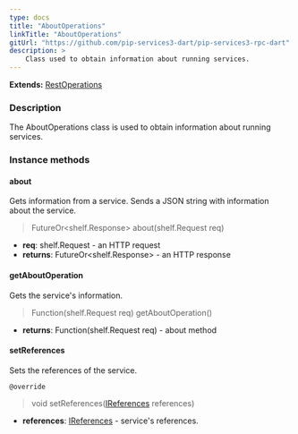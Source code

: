 ```yaml
---
type: docs
title: "AboutOperations"
linkTitle: "AboutOperations"
gitUrl: "https://github.com/pip-services3-dart/pip-services3-rpc-dart"
description: >
    Class used to obtain information about running services.
---
```


**Extends:** [RestOperations](../rest_operations)

### Description

The AboutOperations class is used to obtain information about running services.

### Instance methods

#### about
Gets information from a service.
Sends a JSON string with information about the service.

> FutureOr\<shelf.Response\> about(shelf.Request req)
- **req**: shelf.Request - an HTTP request
- **returns**: FutureOr\<shelf.Response\> - an HTTP response


#### getAboutOperation
Gets the service's information.

> Function(shelf.Request req) getAboutOperation()

- **returns**: Function(shelf.Request req) - about method


#### setReferences
Sets the references of the service.

`@override`
> void setReferences([IReferences](../../../commons/refer/ireferences) references)

- **references**: [IReferences](../../../commons/refer/ireferences) - service's references.
